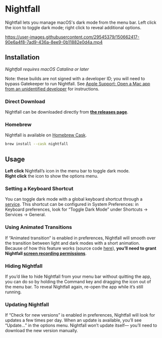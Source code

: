 # Nightfall

Nightfall lets you manage macOS's dark mode from the menu bar. Left click the icon to toggle dark mode; right click to reveal additional options.

https://user-images.githubusercontent.com/29545379/150662417-90e6a4f8-7ad9-436a-8ee9-0b11882e0d4a.mp4

## Installation

_Nightfall requires macOS Catalina or later_

Note: these builds are not signed with a developer ID; you will need to bypass Gatekeeper to run Nightfall. See [Apple Support: Open a Mac app from an unidentified developer](https://support.apple.com/guide/mac-help/open-a-mac-app-from-an-unidentified-developer-mh40616/mac) for instructions.

### Direct Download

Nightfall can be downloaded directly from [**the releases page**](https://github.com/r-thomson/Nightfall/releases).

### Homebrew

Nightfall is available on [Homebrew Cask](https://formulae.brew.sh/cask/nightfall).

```sh
brew install --cask nightfall
```
## Usage

**Left click** Nightfall’s icon in the menu bar to toggle dark mode.  
**Right click** the icon to show the options menu.

### Setting a Keyboard Shortcut

You can toggle dark mode with a global keyboard shortcut through a [service](https://support.apple.com/en-my/guide/mac-help/mchlp1012/mac). This shortcut can be configured in System Preferences: in Keyboard preferences, look for “Toggle Dark Mode” under Shortcuts → Services → General.

### Using Animated Transitions

If “Animated transition“ is enabled in preferences, Nightfall will smooth over the transition between light and dark modes with a short animation. Because of how this feature works (source code [here](Nightfall/ToggleDarkMode.swift)), **you’ll need to grant Nightfall [screen recording permissions](https://support.apple.com/guide/mac-help/control-access-to-screen-recording-on-mac-mchld6aa7d23/mac)**.

### Hiding Nightfall

If you’d like to hide Nightfall from your menu bar without quitting the app, you can do so by holding the Command key and dragging the icon out of the menu bar. To reveal Nightfall again, re-open the app while it’s still running.

### Updating Nightfall

If “Check for new versions” is enabled in preferences, Nightfall will look for updates a few times per day. When an update is available, you’ll see “Update…” in the options menu. Nightfall won’t update itself— you’ll need to download the new version manually.
